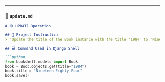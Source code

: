---

### 📄 `update.md`

```md
# 🟡 UPDATE Operation

## 🎯 Project Instruction
> "Update the title of the Book instance with the title '1984' to 'Nineteen Eighty-Four'."

## 💻 Command Used in Django Shell

```python
from bookshelf.models import Book
book = Book.objects.get(title="1984")
book.title = "Nineteen Eighty-Four"
book.save()
```
